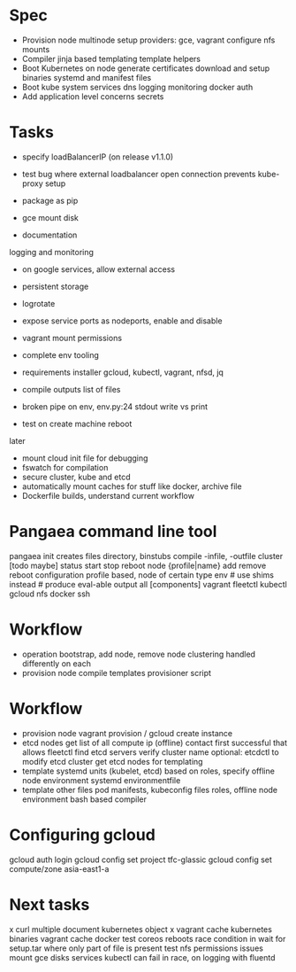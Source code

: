 # Spec

- Provision node
    multinode setup
    providers: gce, vagrant
    configure nfs mounts
- Compiler
    jinja based templating
    template helpers
- Boot Kubernetes on node
    generate certificates
    download and setup binaries
      systemd and manifest files
- Boot kube system services
    dns
    logging
    monitoring
    docker auth
- Add application level concerns
    secrets

# Tasks

- specify loadBalancerIP (on release v1.1.0)
- test bug where external loadbalancer open connection prevents kube-proxy setup

- package as pip
- gce mount disk
- documentation

logging and monitoring
- on google services, allow external access
- persistent storage
- logrotate

- expose service ports as nodeports, enable and disable

- vagrant mount permissions
- complete env tooling

- requirements installer
    gcloud, kubectl, vagrant, nfsd, jq
- compile outputs list of files
- broken pipe on env, env.py:24 stdout write vs print
- test on
    create
    machine reboot

later
- mount cloud init file for debugging
- fswatch for compilation
- secure cluster, kube and etcd
- automatically mount caches for stuff like docker, archive file
- Dockerfile builds, understand current workflow

# Pangaea command line tool

pangaea
  init
    creates files directory, binstubs
  compile
    -infile, -outfile
  cluster [todo maybe]
    status start stop reboot
    node {profile|name}
      add remove reboot
      configuration profile based, node of certain type
  env
    # use shims instead
    # produce eval-able output
    all
    [components]
      vagrant
      fleetctl
      kubectl
      gcloud
      nfs
      docker
      ssh

# Workflow

- operation
    bootstrap, add node, remove node
    clustering handled differently on each
- provision node
    compile templates
    provisioner script

# Workflow

- provision node
    vagrant provision / gcloud create instance
- etcd nodes
    get list of all compute ip (offline)
    contact first successful that allows fleetctl
    find etcd servers
    verify cluster name
    optional: etcdctl to modify etcd cluster
    get etcd nodes for templating
- template systemd units (kubelet, etcd)
    based on roles, specify offline
    node environment
      systemd environmentfile
- template other files
    pod manifests, kubeconfig files
    roles, offline
    node environment
      bash based compiler

# Configuring gcloud
gcloud auth login
gcloud config set project tfc-glassic
gcloud config set compute/zone asia-east1-a

# Next tasks
x curl multiple document kubernetes object
x vagrant cache kubernetes binaries
vagrant cache docker
test coreos reboots
race condition in wait for setup.tar where only part of file is present
test nfs permissions issues
mount gce disks
services kubectl can fail in race, on logging with fluentd
